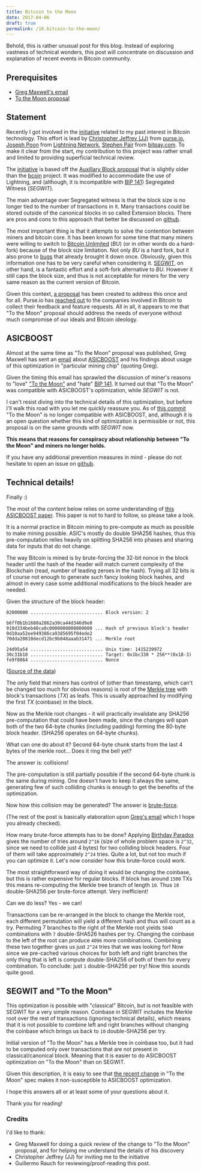 ```yaml
---
title: Bitcoin to the Moon
date: 2017-04-06
draft: true
permalink: /10.bitcoin-to-the-moon/
---
```


Behold, this is rather unusual post for this blog. Instead of exploring
vastness of technical wonders, this post will concentrate on discussion and
explanation of recent events in Bitcoin community.

## Prerequisites

* [Greg Maxwell's email][0]
* [To the Moon proposal][1]

## Statement

Recently I got involved in the [initiative][1] related to my past interest in
Bitcoin technology. This effort is lead by [Christopher Jeffrey (JJ)][2] from
[purse.io][3], [Joseph Poon][4] from [Lightning Network][5], [Stephen Pair][6]
from [bitpay.com][7]. To make it clear from the start, my contribution to this
project was rather small and limited to providing superficial technical review.

The [initiative][1] is based off the [Auxillary Block proposal][18] that is
slightly older than the [bcoin][8] project. It was modified to
accommodate the use of Lightning, and (although, it is incompatible with
[BIP 141][9]) Segregated Witness (_SEGWIT_).

The main advantage over Segregated witness is that the block size is no longer
tied to the number of transactions in it. Many transactions could be stored
outside of the canonical blocks in so called Extension blocks. There are pros
and cons to this approach that better be discussed on [github][1].

The most important thing is that it attempts to solve the contention between
miners and bitcoin core. It has been known for some time that many miners were
willing to switch to [Bitcoin Unlimited][10] (_BU_) (or in other words do a
hard-fork) because of the block size limitation. Not only _BU_ is a hard fork,
but it also prone to [bugs][11] that already brought it down once. Obviously,
given this information one has to be very careful when considering it.
[SEGWIT][9], on other hand, is a fantastic effort and a soft-fork alternative to
_BU_. However it still caps the block size, and thus is not acceptable for
miners for the very same reason as the current version of Bitcoin.

Given this context, [a proposal][1] has been created to address this once and
for all. Purse.io has [reached out][12] to the companies involved in Bitcoin to
collect their feedback and feature requests. All in all, it appears to me that
"To the Moon" proposal should address the needs of everyone without much
compromise of our ideals and Bitcoin ideology.

## ASICBOOST

Almost at the same time as "To the Moon" proposal was published, Greg Maxwell
has sent an [email][0] about [ASICBOOST][13] and his findings about usage of
this optimization in "particular mining chip" (quoting Greg).

Given the timing this email has sprawled the discussion of miner's reasons to
"love" ["To the Moon"][1] and "hate" [BIP 141][9]. It turned out that
"To the Moon" was compatible with ASICBOOST's optimization, while _SEGWIT_ is
not.

I can't resist diving into the technical details of this optimization, but
before I'll walk this road with you let me quickly reassure you. As of
[this commit][14] "To the Moon" is no longer compatible with ASICBOOST, and,
although it is an open question whether this kind of optimization is
permissible or not, this proposal is on the same grounds with _SEGWIT_ now.

**This means that reasons for conspiracy about relationship between
"To the Moon" and miners no longer holds.**

If you have any additional prevention measures in mind - please do not hesitate
to open an issue on [github][1].

## Technical details!

Finally :)

The most of the content below relies on some understanding of
[this ASICBOOST paper][15]. This paper is not to hard to follow, so please take
a look.

It is a normal practice in Bitcoin mining to pre-compute as much as possible to
make mining possible. ASIC's mostly do double SHA256 hashes, thus this
pre-computation relies heavily on splitting SHA256 into phases and sharing data
for inputs that do not change.

The way Bitcoin is mined is by brute-forcing the 32-bit nonce in the block
header until the hash of the header will match current complexity of the
Blockchain (read, number of leading zeroes in the hash). Trying all 32 bits is
of course not enough to generate such fancy looking block hashes, and almost in
every case some additional modifications to the block header are needed.

Given the structure of the block header:

```
02000000 ........................... Block version: 2

b6ff0b1b1680a2862a30ca44d346d9e8
910d334beb48ca0c0000000000000000 ... Hash of previous block's header
9d10aa52ee949386ca9385695f04ede2
70dda20810decd12bc9b048aaab31471 ... Merkle root

24d95a54 ........................... Unix time: 1415239972
30c31b18 ........................... Target: 0x1bc330 * 256**(0x18-3)
fe9f0864 ........................... Nonce
```
([Source of the data][16])

The only field that miners has control of (other than timestamp, which can't
be changed too much for obvious reasons) is root of the [Merkle tree][17] with
block's transactions (_TX_) as leafs. This is usually approached by modifying
the first _TX_ (coinbase) in the block.

Now as the Merkle root changes - it will practically invalidate any SHA256
pre-computation that could have been made, since the changes will span both of
the two 64-byte chunks (including padding) forming the 80-byte block header.
(SHA256 operates on 64-byte chunks).

What can one do about it? Second 64-byte chunk starts from the last 4 bytes of
the merkle root... Does it ring the bell yet?

The answer is: collisions!

The pre-computation is still partially possible if the second 64-byte chunk is
the same during mining. One doesn't have to keep it always the same, generating
few of such colliding chunks is enough to get the benefits of the optimization.

Now how this collision may be generated? The answer is [brute-force][20].

(The rest of the post is basically elaboration upon [Greg's email][0] which I
hope you already checked).

How many brute-force attempts has to be done? Applying [Birthday Paradox][19]
gives the number of tries around `2^16` (size of whole problem space is `2^32`,
since we need to collide just 4 bytes) for two colliding block headers. Four of
them will take approximately `2^24` tries. Quite a lot, but not too much if you
can optimize it. Let's now consider how this brute-force could work.

The most straightforward way of doing it would be changing the coinbase, but
this is rather expensive for regular blocks. If block has around `1500` TXs this
means re-computing the Merkle tree branch of length `10`. Thus `10`
double-SHA256 per brute-force attempt. Very inefficient!

Can we do less? Yes - we can!

Transactions can be re-arranged in the block to change the Merkle root, each
different permutation will yield a different hash and thus will count as a try.
Permuting 7 branches to the right of the Merkle root yields `5040` combinations
with `7` double-SHA526 hashes per try. Changing the coinbase to the left of the
root can produce `4096` more combinations. Combining these two together gives
us just `2^24` tries that we was looking for! Now since we pre-cached various
choices for both left and right branches the only thing that is left is compute
double-SHA256 of both of them for every combination. To conclude: just `1`
double-SHA256 per try! Now this sounds quite good.

## SEGWIT and "To the Moon"

This optimization is possible with "classical" Bitcoin, but is not feasible with
SEGWIT for a very simple reason. Coinbase in SEGWIT includes the Merkle root
over the rest of transactions (ignoring technical details), which means that
it is not possible to combine left and right branches without changing the
coinbase which brings us back to `10` double-SHA256 per try.

Initial version of "To the Moon" has a Merkle tree in coinbase too, but it
had to be computed only over transactions that are not present in
classical/canonical block. Meaning that it is easier to do ASICBOOST
optimization on "To the Moon" than on SEGWIT.

Given this description, it is easy to see that [the recent change][14] in
"To the Moon" spec makes it non-susceptible to ASICBOOST optimization.

I hope this answers all or at least some of your questions about it.

Thank you for reading!

### Credits

I'd like to thank:

* Greg Maxwell for doing a quick review of the change to "To the Moon" proposal,
  and for helping me understand the details of his discovery
* Christopher Jeffrey (JJ) for inviting me to the initiative
* Guillermo Rauch for reviewing/proof-reading this post.

[0]: https://lists.linuxfoundation.org/pipermail/bitcoin-dev/2017-April/013996.html
[1]: https://github.com/tothemoon-org/extension-blocks
[2]: https://github.com/chjj
[3]: https://purse.io/
[4]: https://twitter.com/jcp?lang=en
[5]: http://lightning.network/
[6]: https://twitter.com/spair
[7]: https://bitpay.com/
[8]: https://github.com/bcoin-org/bcoin
[9]: https://github.com/bitcoin/bips/blob/master/bip-0141.mediawiki
[10]: https://www.bitcoinunlimited.info/
[11]: http://www.coindesk.com/code-bug-exploit-bitcoin-unlimited-nodes/
[12]: https://medium.com/purse-essays/extension-block-story-619a46b58c24
[13]: https://www.asicboost.com/
[14]: https://github.com/tothemoon-org/extension-blocks/commit/5331eeed1880ecc43a250313415e0d0b02c56bab
[15]: https://arxiv.org/pdf/1604.00575.pdf
[16]: https://bitcoin.org/en/developer-reference#block-headers
[17]: https://en.wikipedia.org/wiki/Merkle_tree
[18]: https://bitcointalk.org/index.php?topic=283746.0
[19]: https://en.wikipedia.org/wiki/Birthday_problem
[20]: https://en.wikipedia.org/wiki/Brute-force_attack
